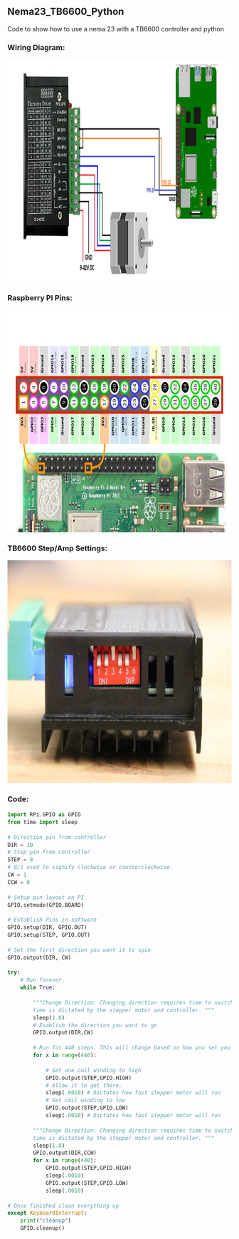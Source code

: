 ## Nema23_TB6600_Python
Code to show how to use a nema 23 with a TB6600 controller and python

### Wiring Diagram:
<a href="https://raw.githubusercontent.com/danielwilczak101/Nema23_TB6600_Python/main/images/stepper_motor_wire_diagram.png">
<img  src="https://raw.githubusercontent.com/danielwilczak101/Nema23_TB6600_Python/main/images/stepper_motor_wire_diagram.png" height="500"></a>

### Raspberry PI Pins:
<a href="https://raw.githubusercontent.com/danielwilczak101/Nema23_TB6600_Python/main/images/Raspberry-Pi-GPIO-Header-with-Photo.png">
<img  src="https://raw.githubusercontent.com/danielwilczak101/Nema23_TB6600_Python/main/images/Raspberry-Pi-GPIO-Header-with-Photo.png" height="500"></a>

### TB6600 Step/Amp Settings:
<a href="https://raw.githubusercontent.com/danielwilczak101/Nema23_TB6600_Python/main/images/Nema23_Setting_config.jpg">
<img  src="https://raw.githubusercontent.com/danielwilczak101/Nema23_TB6600_Python/main/images/Nema23_Setting_config.jpg" height="500"></a>


### Code:
```py
import RPi.GPIO as GPIO
from time import sleep

# Direction pin from controller
DIR = 10
# Step pin from controller
STEP = 8
# 0/1 used to signify clockwise or counterclockwise.
CW = 1
CCW = 0

# Setup pin layout on PI
GPIO.setmode(GPIO.BOARD)

# Establish Pins in software
GPIO.setup(DIR, GPIO.OUT)
GPIO.setup(STEP, GPIO.OUT)

# Set the first direction you want it to spin
GPIO.output(DIR, CW)

try:
	# Run forever.
	while True:

		"""Change Direction: Changing direction requires time to switch. The
		time is dictated by the stepper motor and controller. """
		sleep(1.0)
		# Esablish the direction you want to go
		GPIO.output(DIR,CW)

		# Run for 440 steps. This will change based on how you set you controller
		for x in range(440):

			# Set one coil winding to high
			GPIO.output(STEP,GPIO.HIGH)
			# Allow it to get there.
			sleep(.0010) # Dictates how fast stepper motor will run
			# Set coil winding to low
			GPIO.output(STEP,GPIO.LOW)
			sleep(.0010) # Dictates how fast stepper motor will run

		"""Change Direction: Changing direction requires time to switch. The
		time is dictated by the stepper motor and controller. """
		sleep(1.0)
		GPIO.output(DIR,CCW)
		for x in range(440):
			GPIO.output(STEP,GPIO.HIGH)
			sleep(.0010)
			GPIO.output(STEP,GPIO.LOW)
			sleep(.0010)

# Once finished clean everything up
except KeyboardInterrupt:
	print("cleanup")
	GPIO.cleanup()
  ```
